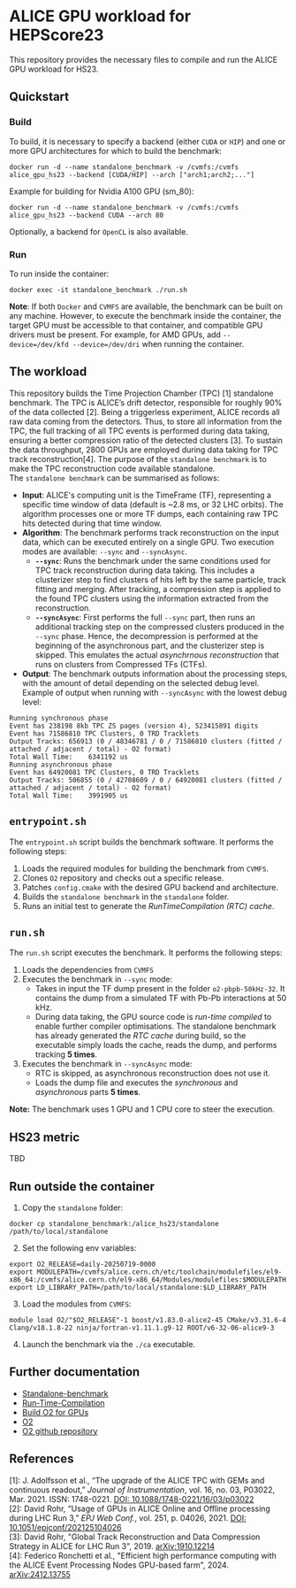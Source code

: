# ALICE GPU workload for HEPScore23
This repository provides the necessary files to compile and run the ALICE GPU workload for HS23.
## Quickstart
### Build
To build, it is necessary to specify a backend (either `CUDA` or `HIP`) and one or more GPU architectures for which to build the benchmark:
```
docker run -d --name standalone_benchmark -v /cvmfs:/cvmfs alice_gpu_hs23 --backend [CUDA/HIP] --arch ["arch1;arch2;..."]
```
Example for building for Nvidia A100 GPU (sm_80):
```
docker run -d --name standalone_benchmark -v /cvmfs:/cvmfs alice_gpu_hs23 --backend CUDA --arch 80
```
Optionally, a backend for `OpenCL` is also available.
### Run
To run inside the container:
```
docker exec -it standalone_benchmark ./run.sh
```
**Note**: If both `Docker` and `CVMFS` are available, the benchmark can be built on any machine. However, to execute the benchmark inside the container, the target GPU must be accessible to that container, and compatible GPU drivers must be present. For example, for AMD GPUs, add `--device=/dev/kfd --device=/dev/dri` when running the container.
## The workload
This repository builds the Time Projection Chamber (TPC) [1] standalone benchmark. The TPC is ALICE’s drift detector, responsible for roughly 90% of the data collected [2]. Being a triggerless experiment, ALICE records all raw data coming from the detectors. Thus, to store all information from the TPC, the full tracking of all TPC events is performed during data taking, ensuring a better compression ratio of the detected clusters [3]. To sustain the data throughput, 2800 GPUs are employed during data taking for TPC track reconstruction[4]. The purpose of the `standalone benchmark` is to make the TPC reconstruction code available standalone.\
The `standalone benchmark` can be summarised as follows:
- **Input**: ALICE's computing unit is the TimeFrame (TF), representing a specific time window of data (default is ~2.8 ms, or 32 LHC orbits). The algorithm processes one or more TF dumps, each containing raw TPC hits detected during that time window.
- **Algorithm**: The benchmark performs track reconstruction on the input data, which can be executed entirely on a single GPU. Two execution modes are available: `--sync` and `--syncAsync`.
  - **`--sync`**: Runs the benchmark under the same conditions used for TPC track reconstruction during data taking. This includes a clusterizer step to find clusters of hits left by the same particle, track fitting and merging. After tracking, a compression step is applied to the found TPC clusters using the information extracted from the reconstruction.
  - **`--syncAsync`**: First performs the full `--sync` part, then runs an additional tracking step on the compressed clusters produced in the `--sync` phase. Hence, the decompression is performed at the beginning of the asynchronous part, and the clusterizer step is skipped. This emulates the actual *asynchrnous reconstruction* that runs on clusters from Compressed TFs (CTFs).
- **Output**: The benchmark outputs information about the processing steps, with the amount of detail depending on the selected debug level. Example of output when running with `--syncAsync` with the lowest debug level:
```
Running synchronous phase
Event has 238198 8kb TPC ZS pages (version 4), 523415891 digits
Event has 71586810 TPC Clusters, 0 TRD Tracklets
Output Tracks: 656913 (0 / 48346781 / 0 / 71586810 clusters (fitted / attached / adjacent / total) - O2 format)
Total Wall Time:    6341192 us
Running asynchronous phase
Event has 64920081 TPC Clusters, 0 TRD Tracklets
Output Tracks: 506855 (0 / 42708609 / 0 / 64920081 clusters (fitted / attached / adjacent / total) - O2 format)
Total Wall Time:    3991905 us
```

## `entrypoint.sh`
The `entrypoint.sh` script builds the benchmark software. It performs the following steps:
1. Loads the required modules for building the benchmark from `CVMFS`.
2. Clones `O2` repository and checks out a specific release.
3. Patches `config.cmake` with the desired GPU backend and architecture.
4. Builds the `standalone benchmark` in the `standalone` folder.
5. Runs an initial test to generate the *RunTimeCompilation (RTC) cache*.

## `run.sh`
The `run.sh` script executes the benchmark. It performs the following steps:
1. Loads the dependencies from `CVMFS`
2. Executes the benchmark in `--sync` mode:
   - Takes in input the TF dump present in the folder `o2-pbpb-50kHz-32`. It contains the dump from a simulated TF with Pb-Pb interactions at 50 kHz. 
   - During data taking, the GPU source code is *run-time compiled* to enable further compiler optimisations. The standalone benchmark has already generated the *RTC cache* during build, so the executable simply loads the cache, reads the dump, and performs tracking **5 times**.
3. Executes the benchmark in `--syncAsync` mode:
   - RTC is skipped, as asynchronous reconstruction does not use it.
   - Loads the dump file and executes the *synchronous* and *asynchronous* parts **5 times**.

**Note:** The benchmark uses 1 GPU and 1 CPU core to steer the execution.

## HS23 metric
TBD

## Run outside the container
1. Copy the `standalone` folder:
```
docker cp standalone_benchmark:/alice_hs23/standalone /path/to/local/standalone
```
2. Set the following env variables:
```
export O2_RELEASE=daily-20250719-0000
export MODULEPATH=/cvmfs/alice.cern.ch/etc/toolchain/modulefiles/el9-x86_64:/cvmfs/alice.cern.ch/el9-x86_64/Modules/modulefiles:$MODULEPATH
export LD_LIBRARY_PATH=/path/to/local/standalone:$LD_LIBRARY_PATH
```
3. Load the modules from `CVMFS`:
```
module load O2/"$O2_RELEASE"-1 boost/v1.83.0-alice2-45 CMake/v3.31.6-4 Clang/v18.1.8-22 ninja/fortran-v1.11.1.g9-12 ROOT/v6-32-06-alice9-3
```
4. Launch the benchmark via the `./ca` executable.


## Further documentation
- [Standalone-benchmark](https://github.com/AliceO2Group/AliceO2/blob/dev/GPU/documentation/build-standalone.md)
- [Run-Time-Compilation](https://github.com/AliceO2Group/AliceO2/blob/dev/GPU/documentation/run-time-compilation.md)
- [Build O2 for GPUs](https://github.com/AliceO2Group/AliceO2/blob/dev/GPU/documentation/build-O2.md)
- [O2](https://aliceo2group.github.io)
- [O2 github repository](https://github.com/AliceO2Group/AliceO2)

## References
[1]: J. Adolfsson et al., “The upgrade of the ALICE TPC with GEMs and continuous readout,” *Journal of Instrumentation*, vol. 16, no. 03, P03022, Mar. 2021. ISSN: 1748-0221. [DOI: 10.1088/1748-0221/16/03/p03022](http://dx.doi.org/10.1088/1748-0221/16/03/p03022)\
[2]: David Rohr, “Usage of GPUs in ALICE Online and Offline processing during LHC Run 3,” *EPJ Web Conf.*, vol. 251, p. 04026, 2021. [DOI: 10.1051/epjconf/202125104026](https://doi.org/10.1051/epjconf/202125104026)\
[3]: David Rohr, "Global Track Reconstruction and Data Compression Strategy in ALICE for LHC Run 3", 2019. [arXiv:1910.12214](https://arxiv.org/abs/1910.12214)\
[4]: Federico Ronchetti et al., "Efficient high performance computing with the ALICE Event Processing Nodes GPU-based farm", 2024. [arXiv:2412.13755](https://arxiv.org/abs/2412.13755)
